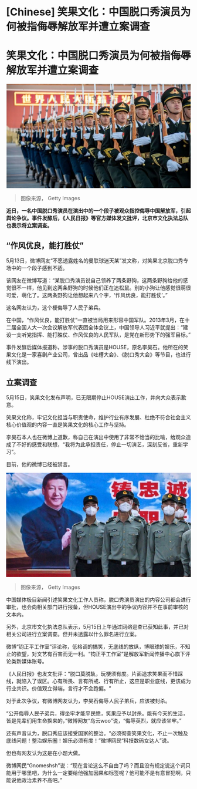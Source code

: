 # [Chinese] 笑果文化：中国脱口秀演员为何被指侮辱解放军并遭立案调查

#  笑果文化：中国脱口秀演员为何被指侮辱解放军并遭立案调查


![1](_129742251_gettyimages-1453542549.jpg)

> 图像来源，  Getty Images

**近日，一名中国脱口秀演员在演出中的一个段子被观众指控侮辱中国解放军，引起舆论争议。事件发酵后，《人民日报》等官方媒体发文批评，北京市文化执法总队也表示将立案调查。**

##  “作风优良，能打胜仗”

5月13日，微博网友“不愿透露姓名的曼联球迷天某”发文称，对笑果北京脱口秀专场中的一个段子感到不适。

该网友在微博写道：“某脱口秀演员说自己领养了两条野狗，这两条野狗给他的感觉很不一样，他见到这两条野狗的时候他们正在追松鼠。别的小狗让他感觉很萌很可爱，萌化了。这两条野狗让他想起来八个字，‘作风优良，能打胜仗’。”

这名网友认为，这个梗侮辱了人民子弟兵。

在中国，“作风优良，能打胜仗”一直被当局用来形容中国军队。2013年3月，在十二届全国人大一次会议解放军代表团全体会议上，中国领导人习近平就提出：“建设一支听党指挥、能打胜仗、作风优良的人民军队，是党在新形势下的强军目标。”

事件发酵后媒体报道称，涉事的脱口秀演员是HOUSE，原名李昊石。他所在的笑果文化是一家喜剧产业公司，曾出品《吐槽大会》、《脱口秀大会》等节目，也进行线下演出。

##  立案调查

5月15日，笑果文化发布声明，已无限期停止HOUSE演出工作，并向大众表示歉意。

笑果文化称，牢记文化担当与职责使命，维护行业有序发展、杜绝不符合社会主义核心价值观的内容一直是笑果文化的核心工作与坚持。

李昊石本人也在微博上道歉，称自己在演出中使用了非常不恰当的比喻，给观众造成了不好的感受和联想，“我将为此承担责任，停止一切演艺，深刻反省，重新学习”。

目前，他的微博已经被禁言。

![2](_129742254_gettyimages-1214181099.jpg)

> 图像来源，  Getty Images

中国媒体极目新闻引述笑果文化工作人员称，脱口秀演员演出的内容公司都会进行审批，也会向相关部门进行报备，但HOUSE演出中的争议内容并不在事前审核的文本内。

另外，北京市文化执法总队表示，5月15日上午通过网络巡查已获知此事，并已对相关公司进行立案调查。但并未透露以什么罪名进行立案。

微博“钧正平工作室”评论称，低格调的搞笑，无底线的放纵，博眼球的娱乐，不知止的欲望，对文艺有百害而无一利。“钧正平工作室”是解放军新闻传播中心旗下评论类新媒体账号。

《人民日报》也发文批评：“脱口莫脱轨，玩梗须有度。片面追求笑果而不惜踩线，就陷入了误区。心有所畏、言有所戒、行有所止，这应是职业底线，更该成为行业共识。价值观立得端，言行才不会跑偏。 ​”

对于此次争议，有微博网友认为，李昊石侮辱人民子弟兵，应该被封杀。

“公开侮辱人民子弟兵，得坐牢才能平民愤，笑果应予以封杀。能有今天的生活，皆是先辈们用生命换来的，”微博网友“乌云woo”说，“侮辱英烈，就应该坐牢。”

还有声音认为，脱口秀应该接受国家的整治。“必须彻查笑果文化，不止一次触及底线问题！整治娱乐圈！娱乐必须有度！ ​”微博网民“科技数码女达人”说。

但也有网友认为这是在小题大做。

微博网民“Gnomeshsh”说：“现在言论这么不自由了吗？而且没有规定说这个词只能用于哪里吧，为什么一定要给他强加因果和标签呢？他可能不是有意冒犯啊，只能说他政治素养不高吧 ​。”


